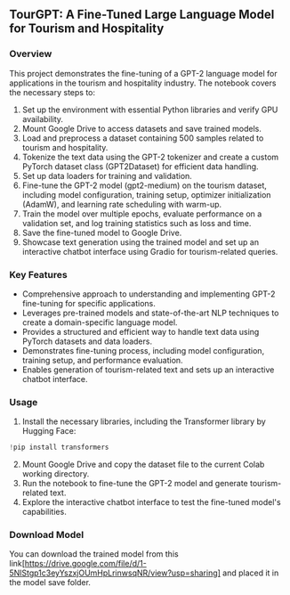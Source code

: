 ## TourGPT: A Fine-Tuned Large Language Model for Tourism and Hospitality

### Overview
This project demonstrates the fine-tuning of a GPT-2 language model for applications in the tourism and hospitality industry. The notebook covers the necessary steps to:

1. Set up the environment with essential Python libraries and verify GPU availability.
2. Mount Google Drive to access datasets and save trained models.
3. Load and preprocess a dataset containing 500 samples related to tourism and hospitality.
4. Tokenize the text data using the GPT-2 tokenizer and create a custom PyTorch dataset class (GPT2Dataset) for efficient data handling.
5. Set up data loaders for training and validation.
6. Fine-tune the GPT-2 model (gpt2-medium) on the tourism dataset, including model configuration, training setup, optimizer initialization (AdamW), and learning rate scheduling with warm-up.
7. Train the model over multiple epochs, evaluate performance on a validation set, and log training statistics such as loss and time.
8. Save the fine-tuned model to Google Drive.
9. Showcase text generation using the trained model and set up an interactive chatbot interface using Gradio for tourism-related queries.

### Key Features
- Comprehensive approach to understanding and implementing GPT-2 fine-tuning for specific applications.
- Leverages pre-trained models and state-of-the-art NLP techniques to create a domain-specific language model.
- Provides a structured and efficient way to handle text data using PyTorch datasets and data loaders.
- Demonstrates fine-tuning process, including model configuration, training setup, and performance evaluation.
- Enables generation of tourism-related text and sets up an interactive chatbot interface.

### Usage
1. Install the necessary libraries, including the Transformer library by Hugging Face:

```python
!pip install transformers
```

2. Mount Google Drive and copy the dataset file to the current Colab working directory.
3. Run the notebook to fine-tune the GPT-2 model and generate tourism-related text.
4. Explore the interactive chatbot interface to test the fine-tuned model's capabilities.

### Download Model
You can download the trained model from this link[https://drive.google.com/file/d/1-5NlStgp1c3eyYszxjOUmHpLrinwsqNR/view?usp=sharing] and placed it in the model save folder. 
